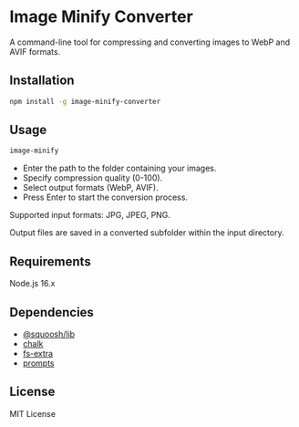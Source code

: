 # Image Minify Converter

A command-line tool for compressing and converting images to WebP and AVIF formats.

## Installation

```bash
npm install -g image-minify-converter
```

## Usage

```bash
image-minify
```

- Enter the path to the folder containing your images.
- Specify compression quality (0-100).
- Select output formats (WebP, AVIF).
- Press Enter to start the conversion process.

Supported input formats: JPG, JPEG, PNG.

Output files are saved in a converted subfolder within the input directory.

## Requirements

Node.js 16.x

## Dependencies

- [@squoosh/lib](https://www.npmjs.com/package/@squoosh/lib)
- [chalk](https://www.npmjs.com/package/chalk)
- [fs-extra](https://www.npmjs.com/package/fs-extra)
- [prompts](https://www.npmjs.com/package/prompts)

## License

MIT License
